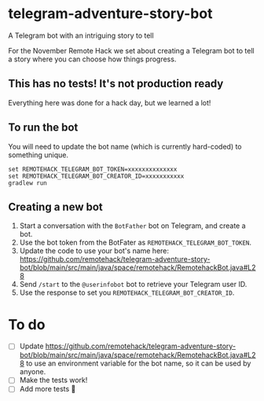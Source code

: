 # telegram-adventure-story-bot

A Telegram bot with an intriguing story to tell

For the November Remote Hack we set about creating a Telegram bot to tell a story where you can choose how things progress.

## This has no tests! It's not production ready

Everything here was done for a hack day, but we learned a lot!

## To run the bot
You will need to update the bot name (which is currently hard-coded) to something unique.

```
set REMOTEHACK_TELEGRAM_BOT_TOKEN=xxxxxxxxxxxxxx
set REMOTEHACK_TELEGRAM_BOT_CREATOR_ID=xxxxxxxxxxx
gradlew run
```

## Creating a new bot

1. Start a conversation with the `BotFather` bot on Telegram, and create a bot.
2. Use the bot token from the BotFater as `REMOTEHACK_TELEGRAM_BOT_TOKEN`.
3. Update the code to use your bot's name here: https://github.com/remotehack/telegram-adventure-story-bot/blob/main/src/main/java/space/remotehack/RemotehackBot.java#L28
4. Send `/start` to the `@userinfobot` bot to retrieve your Telegram user ID.
5. Use the response to set you `REMOTEHACK_TELEGRAM_BOT_CREATOR_ID`.

# To do

- [ ] Update https://github.com/remotehack/telegram-adventure-story-bot/blob/main/src/main/java/space/remotehack/RemotehackBot.java#L28 to use an environment variable for the bot name, so it can be used by anyone.
- [ ] Make the tests work! 
- [ ] Add more tests 🤪
